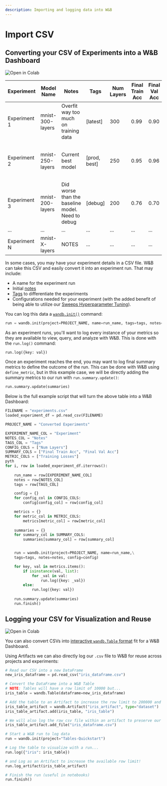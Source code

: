 ```yaml
---
description: Importing and logging data into W&B
---
```


# Import CSV

<head>
  <title>Track CSV files with W&B Experiments</title>
</head>

## Converting your CSV of Experiments into a W&B Dashboard

![Open in Colab](https://colab.research.google.com/assets/colab-badge.svg)

<!-- {% embed url="https://drive.google.com/file/d/1PL4RSdopHEptDR5Gi0DEzECXuoW_5B0f/view?usp=sharing" %}
The below table becomes this Weights & Biases Dashboard after conversion
{% endembed %} -->

| Experiment   | Model Name       | Notes                                            | Tags          | Num Layers | Final Train Acc | Final Val Acc | Training Losses                       |
| ------------ | ---------------- | ------------------------------------------------ | ------------- | ---------- | --------------- | ------------- | ------------------------------------- |
| Experiment 1 | mnist-300-layers | Overfit way too much on training data            | \[latest]     | 300        | 0.99            | 0.90          | \[0.55, 0.45, 0.44, 0.42, 0.40, 0.39] |
| Experiment 2 | mnist-250-layers | Current best model                               | \[prod, best] | 250        | 0.95            | 0.96          | \[0.55, 0.45, 0.44, 0.42, 0.40, 0.39] |
| Experiment 3 | mnist-200-layers | Did worse than the baseline model. Need to debug | \[debug]      | 200        | 0.76            | 0.70          | \[0.55, 0.45, 0.44, 0.42, 0.40, 0.39] |
| ...          | ...              | ...                                              | ...           | ...        | ...             | ...           |                                       |
| Experiment N | mnist-X-layers   | NOTES                                            | ...           | ...        | ...             | ...           | \[..., ...]                           |

In some cases, you may have your experiment details in a CSV file. W&B can take this CSV and easily convert it into an experiment run. That may include:

* A name for the experiment run
* Initial [notes](../../app/features/notes.md)
* [Tags](../../app/features/tags.md) to differentiate the experiments
* Configurations needed for your experiment (with the added benefit of being able to utilize our [Sweeps Hyperparameter Tuning](../../sweeps/intro.md)).

You can log this data a [`wandb.init()`](../../../ref/python/init.md) command:

```python
run = wandb.init(project=PROJECT_NAME, name=run_name, tags=tags, notes=notes, config=config)
```

As an experiment runs, you'll want to log every instance of your metrics so they are available to view, query, and analyze with W&B. This is done with the `run.log()` command:

```python
run.log({key: val})
```

Once an experiment reaches the end, you may want to log final summary metrics to define the outcome of the run. This can be done with W&B using  `define_metric`, but in this example case, we will be directly adding the summary metrics to our run with `run.summary.update()`:

```python
run.summary.update(summaries)
```

Below is the full example script that will turn the above table into a W&B Dashboard:

```python
FILENAME = "experiments.csv"
loaded_experiment_df = pd.read_csv(FILENAME)

PROJECT_NAME = "Converted Experiments"

EXPERIMENT_NAME_COL = "Experiment"
NOTES_COL = "Notes"
TAGS_COL = "Tags"
CONFIG_COLS = ["Num Layers"]
SUMMARY_COLS = ["Final Train Acc", "Final Val Acc"]
METRIC_COLS = ["Training Losses"]
pyth
for i, row in loaded_experiment_df.iterrows():
    
    run_name = row[EXPERIMENT_NAME_COL]
    notes = row[NOTES_COL]
    tags = row[TAGS_COL]

    config = {}
    for config_col in CONFIG_COLS:
        config[config_col] = row[config_col]

    metrics = {}
    for metric_col in METRIC_COLS:
        metrics[metric_col] = row[metric_col]
    
    summaries = {}
    for summary_col in SUMMARY_COLS:
        summaries[summary_col] = row[summary_col]


    run = wandb.init(project=PROJECT_NAME, name=run_name,\
    tags=tags, notes=notes, config=config)

    for key, val in metrics.items():
        if isinstance(val, list):
            for _val in val:
                run.log({key: _val})
        else:
            run.log({key: val})
            
    run.summary.update(summaries)
    run.finish()
```

## Logging your CSV for Visualization and Reuse

![Open in Colab](https://colab.research.google.com/assets/colab-badge.svg)

<!-- {% embed url="https://drive.google.com/file/d/1jBG3M4VnaMgeclRzowYZEYvFxvwb9SXF/view?usp=sharing" %} -->

You can also convert CSVs into [interactive `wandb.Table` format](../../data-vis/tables-quickstart) fit for a W&B Dashboard.

Using Artifacts we can also directly log our `.csv` file to W&B for reuse across projects and experiments:

```python
# Read our CSV into a new DataFrame
new_iris_dataframe = pd.read_csv("iris_dataframe.csv")

# Convert the DataFrame into a W&B Table
# NOTE: Tables will have a row limit of 10000 but...
iris_table = wandb.Table(dataframe=new_iris_dataframe)

# Add the table to an Artifact to increase the row limit to 200000 and make it easier to reuse!
iris_table_artifact = wandb.Artifact("iris_artifact", type="dataset")
iris_table_artifact.add(iris_table, "iris_table")

# We will also log the raw csv file within an artifact to preserve our data
iris_table_artifact.add_file("iris_dataframe.csv")

# Start a W&B run to log data
run = wandb.init(project="Tables-Quickstart")

# Log the table to visualize with a run...
run.log({"iris": iris_table})

# and Log as an Artifact to increase the available row limit!
run.log_artifact(iris_table_artifact)

# Finish the run (useful in notebooks)
run.finish()
```
